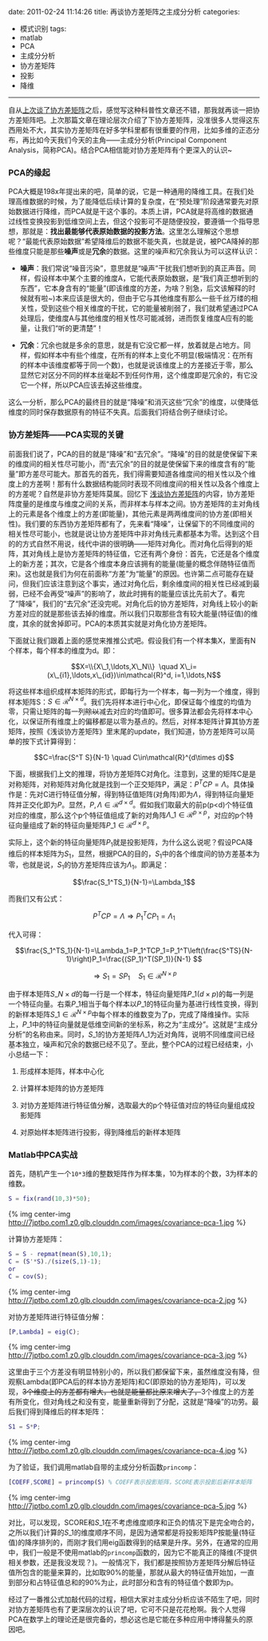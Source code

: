 date: 2011-02-24 11:14:26
title: 再谈协方差矩阵之主成分分析
categories:
- 模式识别
tags:
- matlab
- PCA
- 主成分分析
- 协方差矩阵
- 投影
- 降维
---

自从[上次谈了协方差矩阵](http://pinkyjie.com/2010/08/31/covariance/)之后，感觉写这种科普性文章还不错，那我就再谈一把协方差矩阵吧。上次那篇文章在理论层次介绍了下协方差矩阵，没准很多人觉得这东西用处不大，其实协方差矩阵在好多学科里都有很重要的作用，比如多维的正态分布，再比如今天我们今天的主角——主成分分析(Principal Component Analysis，简称PCA)。结合PCA相信能对协方差矩阵有个更深入的认识~

<!--more-->

### PCA的缘起

PCA大概是198x年提出来的吧，简单的说，它是一种通用的降维工具。在我们处理高维数据的时候，为了能降低后续计算的复杂度，在“预处理”阶段通常要先对原始数据进行降维，而PCA就是干这个事的。本质上讲，PCA就是将高维的数据通过线性变换投影到低维空间上去，但这个投影可不是随便投投，要遵循一个指导思想，那就是：**找出最能够代表原始数据的投影方法**。这里怎么理解这个思想呢？“最能代表原始数据”希望降维后的数据不能失真，也就是说，被PCA降掉的那些维度只能是那些**噪声**或是**冗余**的数据。这里的噪声和冗余我认为可以这样认识：


  * **噪声**：我们常说“噪音污染”，意思就是“噪声”干扰我们想听到的真正声音。同样，假设样本中某个主要的维度A，它能代表原始数据，是“我们真正想听到的东西”，它本身含有的“能量”(即该维度的方差，为啥？别急，后文该解释的时候就有啦~)本来应该是很大的，但由于它与其他维度有那么一些千丝万缕的相关性，受到这些个相关维度的干扰，它的能量被削弱了，我们就希望通过PCA处理后，使维度A与其他维度的相关性尽可能减弱，进而恢复维度A应有的能量，让我们“听的更清楚”！


  * **冗余**：冗余也就是多余的意思，就是有它没它都一样，放着就是占地方。同样，假如样本中有些个维度，在所有的样本上变化不明显(极端情况：在所有的样本中该维度都等于同一个数)，也就是说该维度上的方差接近于零，那么显然它对区分不同的样本丝毫起不到任何作用，这个维度即是冗余的，有它没它一个样，所以PCA应该去掉这些维度。


这么一分析，那么PCA的最终目的就是“降噪”和消灭这些“冗余”的维度，以使降低维度的同时保存数据原有的特征不失真。后面我们将结合例子继续讨论。

### 协方差矩阵——PCA实现的关键

前面我们说了，PCA的目的就是“降噪”和“去冗余”。“降噪”的目的就是使保留下来的维度间的相关性尽可能小，而“去冗余”的目的就是使保留下来的维度含有的“能量”即方差尽可能大。那首先的首先，我们得需要知道各维度间的相关性以及个维度上的方差啊！那有什么数据结构能同时表现不同维度间的相关性以及各个维度上的方差呢？自然是非协方差矩阵莫属。回忆下 [浅谈协方差矩阵](http://pinkyjie.com/2010/08/31/covariance/)的内容，协方差矩阵度量的是维度与维度之间的关系，而非样本与样本之间。协方差矩阵的主对角线上的元素是各个维度上的方差(即能量)，其他元素是两两维度间的协方差(即相关性)。我们要的东西协方差矩阵都有了，先来看“降噪”，让保留下的不同维度间的相关性尽可能小，也就是说让协方差矩阵中非对角线元素都基本为零。达到这个目的的方式自然不用说，线代中讲的很明确——矩阵对角化。而对角化后得到的矩阵，其对角线上是协方差矩阵的特征值，它还有两个身份：首先，它还是各个维度上的新方差；其次，它是各个维度本身应该拥有的能量(能量的概念伴随特征值而来)。这也就是我们为何在前面称“方差”为“能量”的原因。也许第二点可能存在疑问，但我们应该注意到这个事实，通过对角化后，剩余维度间的相关性已经减到最弱，已经不会再受“噪声”的影响了，故此时拥有的能量应该比先前大了。看完了“降噪”，我们的“去冗余”还没完呢。对角化后的协方差矩阵，对角线上较小的新方差对应的就是那些该去掉的维度。所以我们只取那些含有较大能量(特征值)的维度，其余的就舍掉即可。PCA的本质其实就是对角化协方差矩阵。

下面就让我们跟着上面的感觉来推推公式吧。假设我们有一个样本集X，里面有N个样本，每个样本的维度为d。即：

$$X=\\{X\_1,\ldots,X\_N\\}  \quad X\_i=(x\_{i1},\ldots,x\_{id})\in\mathcal{R}^d, i=1,\ldots,N$$

将这些样本组织成样本矩阵的形式，即每行为一个样本，每一列为一个维度，得到样本矩阵S：$S\in\mathcal{R}^{N\times d}$。我们先将样本进行中心化，即保证每个维度的均值为零，只需让矩阵的每一列<del>除以</del>减去对应的均值即可。很多算法都会先将样本中心化，以保证所有维度上的偏移都是以零为基点的。然后，对样本矩阵计算其协方差矩阵，按照《浅谈协方差矩阵》里末尾的update，我们知道，协方差矩阵可以简单的按下式计算得到：

$$C=\frac{S^T S}{N-1} \quad C\in\mathcal{R}^{d\times d}$$

下面，根据我们上文的推理，将协方差矩阵C对角化。注意到，这里的矩阵C是是对称矩阵，对称矩阵对角化就是找到一个正交矩阵P，满足：$P^TCP=\Lambda$。具体操作是：先对C进行特征值分解，得到特征值矩阵(对角阵)即为$\Lambda$，得到特征向量矩阵并正交化即为$P$。显然，$P,\Lambda\in\mathcal{R}^{d\times d}$。假如我们取最大的前p(p&lt;d)个特征值对应的维度，那么这个p个特征值组成了新的对角阵$\Lambda\_1\in\mathcal{R}^{p\times p}$，对应的p个特征向量组成了新的特征向量矩阵$P\_1\in\mathcal{R}^{d\times p}$。

实际上，这个新的特征向量矩阵$P_1$就是投影矩阵，为什么这么说呢？假设PCA降维后的样本矩阵为$S_1$，显然，根据PCA的目的，$S_1$中的各个维度间的协方差基本为零，也就是说，$S_1$的协方差矩阵应该为$\Lambda_1$。即满足：

$$\frac{S_1^TS_1}{N-1}=\Lambda_1$$

而我们又有公式：

$$P^TCP=\Lambda \Rightarrow P_1^TCP_1=\Lambda_1$$

代入可得：

$$\frac{S_1^TS_1}{N-1}=\Lambda_1=P_1^TCP_1=P_1^T\left(\frac{S^TS}{N-1}\right)P_1=\frac{(SP_1)^T(SP_1)}{N-1} $$

$$\Rightarrow S_1=SP_1 \quad S_1\in\mathcal{R}^{N\times p}$$

由于样本矩阵$S\_{N\times d}$的每一行是一个样本，特征向量矩阵$P\_{1(d\times p)}$的每一列是一个特征向量。右乘$P\_1$相当于每个样本以$P\_1$的特征向量为基进行线性变换，得到的新样本矩阵$S\_1\in\mathcal{R}^{N\times p}$中每个样本的维数变为了p，完成了降维操作。实际上，$P\_1$中的特征向量就是低维空间新的坐标系，称之为“主成分”。这就是“主成分分析”的名称由来。同时，$S\_1$的协方差矩阵$\Lambda\_1$为近对角阵，说明不同维度间已经基本独立，噪声和冗余的数据已经不见了。至此，整个PCA的过程已经结束，小小总结一下：


  1. 形成样本矩阵，样本中心化


  2. 计算样本矩阵的协方差矩阵


  3. 对协方差矩阵进行特征值分解，选取最大的p个特征值对应的特征向量组成投影矩阵


  4. 对原始样本矩阵进行投影，得到降维后的新样本矩阵


### Matlab中PCA实战

首先，随机产生一个`10*3`维的整数矩阵作为样本集，10为样本的个数，3为样本的维数。

``` matlab
S = fix(rand(10,3)*50);
```

{% img center-img http://7jptbo.com1.z0.glb.clouddn.com/images/covariance-pca-1.jpg %}

计算协方差矩阵：

``` matlab
S = S - repmat(mean(S),10,1);
C = (S'*S)./(size(S,1)-1);
or
C = cov(S);
```

{% img center-img http://7jptbo.com1.z0.glb.clouddn.com/images/covariance-pca-2.jpg %}

对协方差矩阵进行特征值分解：

``` matlab
[P,Lambda] = eig(C);
```

{% img center-img http://7jptbo.com1.z0.glb.clouddn.com/images/covariance-pca-3.jpg %}

这里由于三个方差没有明显特别小的，所以我们都保留下来，虽然维度没有降，但观察Lambda(即PCA后的样本协方差矩阵)和C(即原始的协方差矩阵)，可以发现，<del>3个维度上的方差都有增大，也就是能量都比原来增大了，</del>3个维度上的方差有所变化，但对角线之和没有变，能量重新得到了分配，这就是“降噪”的功劳。最后我们得到降维后的样本矩阵：

``` matlab
S1 = S*P;
```

{% img center-img http://7jptbo.com1.z0.glb.clouddn.com/images/covariance-pca-4.jpg %}

为了验证，我们调用matlab自带的主成分分析函数`princomp`：

``` matlab
[COEFF,SCORE] = princomp(S) % COEFF表示投影矩阵，SCORE表示投影后新样本矩阵
```

{% img center-img http://7jptbo.com1.z0.glb.clouddn.com/images/covariance-pca-5.jpg %}

对比，可以发现，SCORE和$S\_1$在不考虑维度顺序和正负的情况下是完全吻合的，之所以我们计算的$S\_1$的维度顺序不同，是因为通常都是将投影矩阵P按能量(特征值)的降序排列的，而刚才我们用eig函数得到的结果是升序。另外，在通常的应用中，我们一般是不使用matlab的`princomp`函数的，因为它不能真正的降维(不提供相关参数，还是我没发现？)。一般情况下，我们都是按照协方差矩阵分解后特征值所包含的能量来算的，比如取90%的能量，那就从最大的特征值开始加，一直到部分和占特征值总和的90%为止，此时部分和含有的特征值个数即为p。

经过了一番推公式加敲代码的过程，相信大家对主成分分析应该不陌生了吧，同时对协方差矩阵也有了更深层次的认识了吧，它可不只是花花枪啊。我个人觉得PCA在数学上的理论还是很完备的，想必这也是它能在多种应用中博得鳌头的原因吧。
